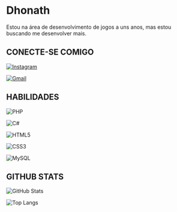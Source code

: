 
# Dhonath

Estou na área de desenvolvimento de jogos a uns anos, mas estou buscando me desenvolver mais.

## CONECTE-SE COMIGO
[![Instagram](https://img.shields.io/badge/-Instagram-%23E4405F?style=for-the-badge&logo=instagram&logoColor=white)](https://www.instagram.com/dhonath_lima/)

[![Gmail](https://img.shields.io/badge/Gmail-333333?style=for-the-badge&logo=gmail&logoColor=red)](mailto:marcosdhonath39@gmail.com)

## HABILIDADES

![PHP](https://img.shields.io/badge/PHP-777BB4?style=for-the-badge&logo=php&logoColor=white)

![C#](https://img.shields.io/badge/C%23-239120?style=for-the-badge&logo=c-sharp&logoColor=white)

![HTML5](https://img.shields.io/badge/HTML5-E34F26?style=for-the-badge&logo=html5&logoColor=white)

![CSS3](https://img.shields.io/badge/CSS3-1572B6?style=for-the-badge&logo=css3&logoColor=white)

![MySQL](https://img.shields.io/badge/MySQL-00000F?style=for-the-badge&logo=mysql&logoColor=white)

## GITHUB STATS

![GitHub Stats](https://github-readme-stats.vercel.app/api?username=Dhonath&theme=transparent&bg_color=000&border_color=30A3DC&show_icons=true&icon_color=30A3DC&title_color=E94D5F&text_color=FFF)

![Top Langs](https://github-readme-stats-git-masterrstaa-rickstaa.vercel.app/api/top-langs/?username=Dhonath&layout=compact&bg_color=000&border_color=30A3DC&title_color=E94D5F&text_color=FFF)


